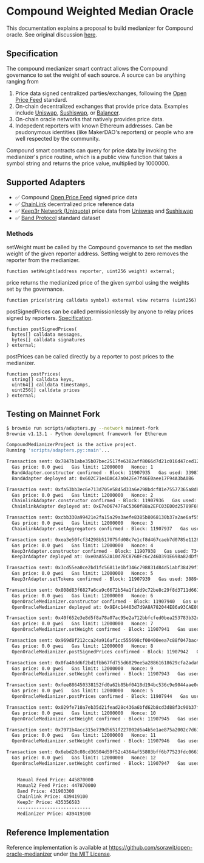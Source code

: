 # Compound Weighted Median Oracle

This documentation explains a proposal to build medianizer for Compound oracle. See original discussion [here](https://www.comp.xyz/t/building-a-medianizer/1031).

## Specification

The compound medianizer smart contract allows the Compound governance to set the weight of each source. A source can be anything ranging from

1. Price data signed centralized parties/exchanges, following the [Open Price Feed](https://compound.finance/docs/prices) standard.
2. On-chain decentralized exchanges that provide price data. Examples include [Uniswap](http://uniswap.org/), [Sushiswap](https://sushiswap.fi/), or [Balancer](https://medium.com/balancer-protocol/balancer-v2-generalizing-amms-16343c4563ff).
3. On-chain oracle networks that natively provides price data.
4. Indepedent reporters with known Ethereum addresses. Can be psudonymous identities (like MakerDAO's reporters) or people who are well respected by the community.

Compound smart contracts can query for price data by invoking the medianizer's price routine, which is a public view function that takes a symbol string and returns the price value, multiplied by 1000000.

## Supported Adapters

- ✅ Compound [Open Price Feed](https://compound.finance/docs/prices) signed price data
- ✅ [ChainLink](https://data.chain.link/) decentralized price reference data
- ✅ [Keep3r Network (Uniquote)](https://feeds.uniquote.finance/) price data from [Uniswap](http://uniswap.org/) and [Sushiswap](https://sushiswap.fi/)
- ✅ [Band Protocol](https://data.bandprotocol.com/) standard dataset

### Methods

setWeight must be called by the Compound governance to set the median weight of the given reporter address. Setting weight to zero removes the reporter from the medianizer.

```solidity
function setWeight(address reporter, uint256 weight) external;
```

price returns the medianized price of the given symbol using the weights set by the governance.

```solidity
function price(string calldata symbol) external view returns (uint256)
```

postSignedPrices can be called permissionlessly by anyone to relay prices signed by reporters. [Specification](https://compound.finance/docs/prices).

```solidity
function postSignedPrices(
  bytes[] calldata messages,
  bytes[] calldata signatures
) external;
```

postPrices can be called directly by a reporter to post prices to the medianizer.

```solidity
function postPrices(
  string[] calldata keys,
  uint64[] calldata timestamps,
  uint256[] calldata prices
) external;
```

## Testing on Mainnet Fork

```sh
$ brownie run scripts/adapters.py --network mainnet-fork
Brownie v1.13.1 - Python development framework for Ethereum

CompoundMedianizerProject is the active project.
Running 'scripts/adapters.py::main'...

Transaction sent: 0x7847b1abe35b07bec2517fe6382aff8066d7d21c016d47ced123698ed3f8f16b
  Gas price: 0.0 gwei   Gas limit: 12000000   Nonce: 1
  BandAdapter.constructor confirmed - Block: 11907935   Gas used: 339872 (2.83%)
  BandAdapter deployed at: 0x602C71e4DAC47a042Ee7f46E0aee17F94A3bA0B6

Transaction sent: 0xfa53bb3ec6e713d705e5845d33a6e298bdcf81e75577365a8d8ab8f5ef9dd90d
  Gas price: 0.0 gwei   Gas limit: 12000000   Nonce: 2
  ChainlinkAdapter.constructor confirmed - Block: 11907936   Gas used: 536276 (4.47%)
  ChainlinkAdapter deployed at: 0xE7eD6747FaC5360f88a2EFC03E00d25789F69291

Transaction sent: 0xcbb330a99421e2fa15a29a3aefe8385b8068130b37a2ae6af55515c13fb2e391
  Gas price: 0.0 gwei   Gas limit: 12000000   Nonce: 3
  ChainlinkAdapter.setAggregators confirmed - Block: 11907937   Gas used: 39071 (0.33%)

Transaction sent: 0xea3e50fcf34298b517075fd08c7e1cf8d467caeb7d0785e1128d98b845de373d
  Gas price: 0.0 gwei   Gas limit: 12000000   Nonce: 4
  Keep3rAdapter.constructor confirmed - Block: 11907938   Gas used: 734610 (6.12%)
  Keep3rAdapter deployed at: 0xe0aA552A10d7EC8760Fc6c246D391E698a82dDf9

Transaction sent: 0x3cd55ea0ce2bd1fc56811e1bf346c798831d84d51abf38429f16f36201c04099
  Gas price: 0.0 gwei   Gas limit: 12000000   Nonce: 5
  Keep3rAdapter.setTokens confirmed - Block: 11907939   Gas used: 38894 (0.32%)

Transaction sent: 0x808d83f6827a6ca9c6672b54a1f1dd9c72be8c29f8d3711d66154f0a1280c47f
  Gas price: 0.0 gwei   Gas limit: 12000000   Nonce: 6
  OpenOracleMedianizer.constructor confirmed - Block: 11907940   Gas used: 1821910 (15.18%)
  OpenOracleMedianizer deployed at: 0x9E4c14403d7d9A8A782044E86a93CAE09D7B2ac9

Transaction sent: 0x40f652e3e8d5f8a78a07ac95e2a712bbfcfed0bea253783b32ee26890902b6af
  Gas price: 0.0 gwei   Gas limit: 12000000   Nonce: 7
  OpenOracleMedianizer.setWeight confirmed - Block: 11907941   Gas used: 40416 (0.34%)

Transaction sent: 0x969d8f212cca24a916af1cc555698cf00400eea7c88f047bac4a39aeed1de084
  Gas price: 0.0 gwei   Gas limit: 12000000   Nonce: 8
  OpenOracleMedianizer.postSignedPrices confirmed - Block: 11907942   Gas used: 47206 (0.39%)

Transaction sent: 0x0fa40dd6f2bd1fbb67fd755d6829ee5a28861618629cfa2ada660100a388f584
  Gas price: 0.0 gwei   Gas limit: 12000000   Nonce: 9
  OpenOracleMedianizer.setWeight confirmed - Block: 11907943   Gas used: 42207 (0.35%)

Transaction sent: 0xfee886450338152fd0a62b85bf0418d194bc536c9e9044aae0ec0906473e0f3e
  Gas price: 0.0 gwei   Gas limit: 12000000   Nonce: 5
  OpenOracleMedianizer.postPrices confirmed - Block: 11907944   Gas used: 40370 (0.34%)

Transaction sent: 0x029fe710a7eb35d21fead28c436a6bfd62b8cd3d88f3c90b37fb426ac89a1819
  Gas price: 0.0 gwei   Gas limit: 12000000   Nonce: 10
  OpenOracleMedianizer.setWeight confirmed - Block: 11907945   Gas used: 43998 (0.37%)

Transaction sent: 0x7971b4acc315e739d5651f227002d6a4b5e1ae875a2002c7d61764458f214680
  Gas price: 0.0 gwei   Gas limit: 12000000   Nonce: 11
  OpenOracleMedianizer.setWeight confirmed - Block: 11907946   Gas used: 45777 (0.38%)

Transaction sent: 0x6ebd28c08cd36504d59f52c4364af55803bff6b77523fdc0663f481fe854c460
  Gas price: 0.0 gwei   Gas limit: 12000000   Nonce: 12
  OpenOracleMedianizer.setWeight confirmed - Block: 11907947   Gas used: 47580 (0.40%)


    Manual Feed Price: 445870000
    Manual2 Feed Price: 447870000
    Band Price: 431903300
    Chainlink Price: 439419100
    Keep3r Price: 435356583
    ---------------------------
    Medianizer Price: 439419100
```

## Reference Implementation

Reference implementation is available at https://github.com/sorawit/open-oracle-medianizer under [the MIT License](https://opensource.org/licenses/MIT).
